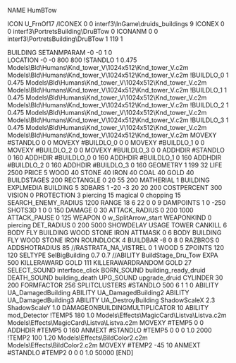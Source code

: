 NAME HumBTow

ICON U_FrnOf17
/ICONEX 0 0 interf3\InGame\druids_buildings 9
ICONEX 0 0 interf3\PortretsBuilding\DruBTow 0
ICONANM 0 0 interf3\PortretsBuilding\DruBTow 1 119 1

BUILDING
SETANMPARAM -0 -0 1 0              
LOCATION -0 -0 800 800
!STANDLO      1 0.475 Models\Bld\Humans\Knd_tower_V\1024x512\Knd_tower_V.c2m Models\Bld\Humans\Knd_tower_V\1024x512\Knd_tower_V.c2m
!BUILDLO_0    1 0.475 Models\Bld\Humans\Knd_tower_V\1024x512\Knd_tower_V.c2m Models\Bld\Humans\Knd_tower_V\1024x512\Knd_tower_V.c2m
!BUILDLO_1    1 0.475 Models\Bld\Humans\Knd_tower_V\1024x512\Knd_tower_V.c2m Models\Bld\Humans\Knd_tower_V\1024x512\Knd_tower_V.c2m
!BUILDLO_2    1 0.475 Models\Bld\Humans\Knd_tower_V\1024x512\Knd_tower_V.c2m Models\Bld\Humans\Knd_tower_V\1024x512\Knd_tower_V.c2m
!BUILDLO_3    1 0.475 Models\Bld\Humans\Knd_tower_V\1024x512\Knd_tower_V.c2m Models\Bld\Humans\Knd_tower_V\1024x512\Knd_tower_V.c2m
MOVEXY #STANDLO   0 0
MOVEXY #BUILDLO_0 0 0
MOVEXY #BUILDLO_1 0 0
MOVEXY #BUILDLO_2 0 0
MOVEXY #BUILDLO_3 0 0
ADDHDIR #STANDLO 0 160
ADDHDIR #BUILDLO_0 0 160
ADDHDIR #BUILDLO_1 0 160
ADDHDIR #BUILDLO_2 0 160
ADDHDIR #BUILDLO_3 0 160
GEOMETRY 1 199 32
LIFE   2500
PRICE 5 WOOD 40 STONE 40 IRON 40 COAL 40 GOLD 40
BUILDSTAGES 200
RECTANGLE    0 20 55 200
MATHERIAL 1 BUILDING
EXPLMEDIA BUILDING 5
3DBARS 1 -20 -3 20 20 200
COSTPERCENT 300
VISION 0
PROTECTION 3 piercing 15 magical 0 chopping 15
SEARCH_ENEMY_RADIUS 1200
RANGE    18 6 22 0 0 9
DAMPOINTS  1   0 -250
SHOTS3D      1   0 0 150
DAMAGE         0 30
ATTACK_RADIUS  0 200 1000
ATTACK_PAUSE  0 125
WEAPON 0 w_SplitArrow_start
WEAPONKIND 0 piercing
DET_RADIUS 0 200 5000
SHOWDELAY
USAGE TOWER
CANKILL 6 BODY FLY BUILDING WOOD STONE IRON
ATTMASK 0 6 BODY BUILDING FLY WOOD STONE IRON
ROUNDLOCK 4
BUILDBAR -8 0 8 0
RAZBROS 0
ADDSHOTRADIUS 85
//RASTRATA_NA_VISTREL 0 1 WOOD 5
ZPOINTS 120 120
SELTYPE SelBigBuilding 0.7 0.7
//ABILITY BuildStage_Dru_Tow
EXPA 500
KILLERAWARD             GOLD 111
KILLERAWARDRANDOM       GOLD 27
SELECT_SOUND interface_click
BORN_SOUND building_ready_druid
DEATH_SOUND building_death
UPG_SOUND upgrade_druid
CYLINDER 30 200
FORMFACTOR 256
SPLITCLUSTERS #STANDLO 500 6 1 1 0
ABILITY UA_DamagedBuilding
ABILITY UA_DamagedBuilding2
ABILITY UA_DamagedBuilding3
ABILITY UA_DestroyBuilding
ShadowScaleX 2.3
ShadowScaleY 1.0
DAMAGEONBUILDINGMULTIPLICATOR 10
ABILITY mod_Detector
!TEMP5 180 1.0 Models\Effects\MagicCard\Listva\Listva.c2m Models\Effects\MagicCard\Listva\Listva.c2m
MOVEXY  #TEMP5 0 0
ADDHDIR #TEMP5 0 160
ANMEXT #STANDLO #TEMP5 0 0 0 1.0 2000
!TEMP2 100 1.20 Models\Effects\BildColor2.c2m Models\Effects\BildColor2.c2m
MOVEXY  #TEMP2 -45 10
ANMEXT #STANDLO #TEMP2 0 0 0 1.0 50000
[END]
